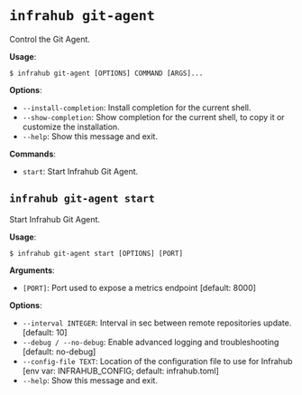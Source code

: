 # `infrahub git-agent`

Control the Git Agent.

**Usage**:

```console
$ infrahub git-agent [OPTIONS] COMMAND [ARGS]...
```

**Options**:

* `--install-completion`: Install completion for the current shell.
* `--show-completion`: Show completion for the current shell, to copy it or customize the installation.
* `--help`: Show this message and exit.

**Commands**:

* `start`: Start Infrahub Git Agent.

## `infrahub git-agent start`

Start Infrahub Git Agent.

**Usage**:

```console
$ infrahub git-agent start [OPTIONS] [PORT]
```

**Arguments**:

* `[PORT]`: Port used to expose a metrics endpoint  [default: 8000]

**Options**:

* `--interval INTEGER`: Interval in sec between remote repositories update.  [default: 10]
* `--debug / --no-debug`: Enable advanced logging and troubleshooting  [default: no-debug]
* `--config-file TEXT`: Location of the configuration file to use for Infrahub  [env var: INFRAHUB_CONFIG; default: infrahub.toml]
* `--help`: Show this message and exit.
